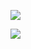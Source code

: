 ![](https://www.nta.go.jp/tmp/642f2b4f-2e6c-4114-bc1f-e472323b4a2f/images/7a0212468903d254dba4a751bb27f8f261c55a6926b534c0bc28d788556c2202.jpg)

![](https://www.nta.go.jp/tmp/642f2b4f-2e6c-4114-bc1f-e472323b4a2f/images/eedd0305ffebee2a38ea48c315dada52200f171b1ddb71d6a53e04c5f33bb36e.jpg)